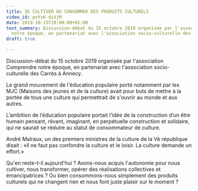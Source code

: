 ```yaml
---
title: SE CULTIVER OU CONSOMMER DES PRODUITS CULTURELS
video_id: pxYzK-diVjM
date: 2019-10-15T19:00:00+02:00
text_summary: Discussion-débat du 15 octobre 2019 organisée par l'association Comprendre
  notre époque, en partenariat avec l'association socio-culturelle des Carrés à Annecy.
draft: true

---
```

Discussion-débat du 15 octobre 2019 organisée par l'association Comprendre notre époque, en partenariat avec l'association socio-culturelle des Carrés à Annecy. 

Le grand mouvement de l'éducation populaire porté notamment par les MJC (Maisons des jeunes et de la culture) avait pour buts de mettre à la portée de tous une culture qui permettrait de s'ouvrir au monde et aux autres. 

L’ambition de l’éducation populaire portait l’idée de la construction d’un être humain pensant, rêvant, imaginant, en perpétuelle construction et solidaire, qui ne saurait se réduire au statut de consommateur de culture. 

André Malraux, un des premiers ministres de la culture de la Vè république disait : «Il ne faut pas confondre la culture et le loisir. La culture demande un effort.» 

Qu'en reste-t-il aujourd'hui ? Avons-nous acquis l'autonomie pour nous cultiver, nous transformer, opérer des réalisations collectives et émancipatrices ? Ou bien consommons-nous simplement des produits culturels qui ne changent rien et nous font juste plaisir sur le moment ?